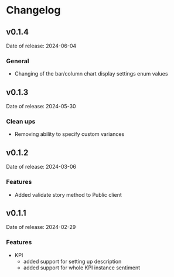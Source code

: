 # Changelog

## v0.1.4

Date of release: 2024-06-04

### General

- Changing of the bar/column chart display settings enum values

## v0.1.3

Date of release: 2024-05-30

### Clean ups

- Removing ability to specify custom variances

## v0.1.2

Date of release: 2024-03-06

### Features

- Added validate story method to Public client

## v0.1.1

Date of release: 2024-02-29

### Features

- KPI
    - added support for setting up description
    - added support for whole KPI instance sentiment

